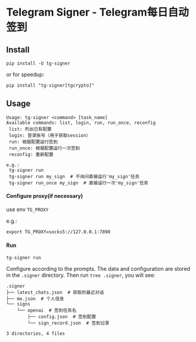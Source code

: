 # Telegram Signer - Telegram每日自动签到

## Install
```
pip install -U tg-signer
```
or for speedup:
```
pip install "tg-signer[tgcrypto]"
```

## Usage
```
Usage: tg-signer <command> [task_name]
Available commands: list, login, run, run_once, reconfig
 list: 列出已有配置
 login: 登录账号（用于获取session）
 run: 根据配置运行签到
 run_once: 根据配置运行一次签到
 reconfig: 重新配置

e.g.:
 tg-signer run
 tg-signer run my_sign  # 不询问直接运行'my_sign'任务
 tg-signer run_once my_sign  # 直接运行一次'my_sign'任务
```
#### Configure proxy(if necessary)
use env `TG_PROXY`

e.g.:
```
export TG_PROXY=socks5://127.0.0.1:7890
```

#### Run
`tg-signer run`

Configure according to the prompts. The data and configuration are stored in the `.signer` directory.
Then run `tree .signer`, you will see:
```
.signer
├── latest_chats.json  # 获取的最近对话
├── me.json  # 个人信息
└── signs
    └── openai  # 签到任务名
        ├── config.json  # 签到配置
        └── sign_record.json  # 签到记录

3 directories, 4 files
```
